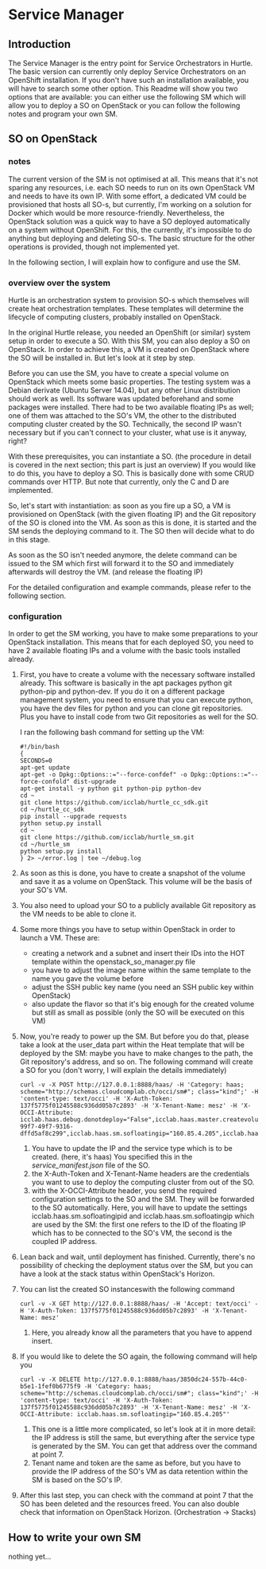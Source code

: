 # Service Manager

## Introduction

The Service Manager is the entry point for Service Orchestrators in Hurtle. The basic version can currently only deploy Service Orchestrators on an OpenShift installation. If you don't have such an installation available, you will have to search some other option. This Readme will show you two options that are available: you can either use the following SM which will allow you to deploy a SO on OpenStack or you can follow the following notes and program your own SM.

## SO on OpenStack

### notes

The current version of the SM is not optimised at all. This means that it's not sparing any resources, i.e. each SO needs to run on its own OpenStack VM and needs to have its own IP. With some effort, a dedicated VM could be provisioned that hosts all SO-s, but currently, I'm working on a solution for Docker which would be more resource-friendly. Nevertheless, the OpenStack solution was a quick way to have a SO deployed automatically on a system without OpenShift. For this, the currently, it's impossible to do anything but deploying and deleting SO-s. The basic structure for the other operations is provided, though not implemented yet.

In the following section, I will explain how to configure and use the SM.

### overview over the system

Hurtle is an orchestration system to provision SO-s which themselves will create heat orchestration templates. These templates will determine the lifecycle of computing clusters, probably installed on OpenStack.

In the original Hurtle release, you needed an OpenShift (or similar) system setup in order to execute a SO. With this SM, you can also deploy a SO on OpenStack. In order to achieve this, a VM is created on OpenStack where the SO will be installed in. But let's look at it step by step.

Before you can use the SM, you have to create a special volume on OpenStack which meets some basic properties. The testing system was a Debian derivate (Ubuntu Server 14.04), but any other Linux distribution should work as well. Its software was updated beforehand and some packages were installed. There had to be two available floating IPs as well; one of them was attached to the SO's VM, the other to the distributed computing cluster created by the SO. Technically, the second IP wasn't necessary but if you can't connect to your cluster, what use is it anyway, right?

With these prerequisites, you can instantiate a SO. (the procedure in detail is covered in the next section; this part is just an overview) If you would like to do this, you have to deploy a SO. This is basically done with some CRUD commands over HTTP. But note that currently, only the C and D are implemented.

So, let's start with instantiation: as soon as you fire up a SO, a VM is provisioned on OpenStack (with the given floating IP) and the Git repository of the SO is cloned into the VM. As soon as this is done, it is started and the SM sends the deploying command to it. The SO then will decide what to do in this stage.

As soon as the SO isn't needed anymore, the delete command can be issued to the SM which first will forward it to the SO and immediately afterwards will destroy the VM. (and release the floating IP)

For the detailed configuration and example commands, please refer to the following section.

### configuration

In order to get the SM working, you have to make some preparations to your OpenStack installation. This means that for each deployed SO, you need to have 2 available floating IPs and a volume with the basic tools installed already.

1. First, you have to create a volume with the necessary software installed already. This software is basically in the apt packages python git python-pip and python-dev. If you do it on a different package management system, you need to ensure that you can execute python, you have the dev files for python and you can clone git repositories. Plus you have to install code from two Git repositories as well for the SO.

    I ran the following bash command for setting up the VM:

    ```
    #!/bin/bash
    {
    SECONDS=0
    apt-get update
    apt-get -o Dpkg::Options::="--force-confdef" -o Dpkg::Options::="--force-confold" dist-upgrade
    apt-get install -y python git python-pip python-dev
    cd ~
    git clone https://github.com/icclab/hurtle_cc_sdk.git
    cd ~/hurtle_cc_sdk
    pip install --upgrade requests
    python setup.py install
    cd ~
    git clone https://github.com/icclab/hurtle_sm.git
    cd ~/hurtle_sm
    python setup.py install
    } 2> ~/error.log | tee ~/debug.log
    ```
2. As soon as this is done, you have to create a snapshot of the volume and save it as a volume on OpenStack. This volume will be the basis of your SO's VM.

3. You also need to upload your SO to a publicly available Git repository as the VM needs to be able to clone it.

4. Some more things you have to setup within OpenStack in order to launch a VM. These are:
   * creating a network and a subnet and insert their IDs into the HOT template within the openstack_so_manager.py file
   * you have to adjust the image name within the same template to the name you gave the volume before
   * adjust the SSH public key name (you need an SSH public key within OpenStack)
   * also update the flavor so that it's big enough for the created volume but still as small as possible (only the SO will be executed on this VM)

5. Now, you're ready to power up the SM. But before you do that, please take a look at the user_data part within the Heat template that will be deployed by the SM: maybe you have to make changes to the path, the Git repository's address, and so on. The following command will create a SO for you (don't worry, I will explain the details immediately)

    ```
    curl -v -X POST http://127.0.0.1:8888/haas/ -H 'Category: haas; scheme="http://schemas.cloudcomplab.ch/occi/sm#"; class="kind";' -H 'content-type: text/occi' -H 'X-Auth-Token: 137f5775f01245588c936dd05b7c2893' -H 'X-Tenant-Name: mesz' -H 'X-OCCI-Attribute: icclab.haas.debug.donotdeploy="False",icclab.haas.master.createvolumeforattachment="False",icclab.haas.sm.sofloatingipid="c03eb859-99f7-49f7-9316-dffd5af8c299",icclab.haas.sm.sofloatingip="160.85.4.205",icclab.haas.rootfolder="/root/testso/bundle/data",icclab.haas.master.sshkeyname="MNMBA2"'
    ```

   1. You have to update the IP and the service type which is to be created. (here, it's haas) You specified this in the *service_manifest.json* file of the SO.
   2. the X-Auth-Token and X-Tenant-Name headers are the credentials you want to use to deploy the computing cluster from out of the SO.
   3. with the X-OCCI-Attribute header, you send the required configuration settings to the SO and the SM. They will be forwarded to the SO automatically. Here, you will have to update the settings icclab.haas.sm.sofloatingipid and icclab.haas.sm.sofloatingip which are used by the SM: the first one refers to the ID of the floating IP which has to be connected to the SO's VM, the second is the coupled IP address.

6. Lean back and wait, until deployment has finished. Currently, there's no possibility of checking the deployment status over the SM, but you can have a look at the stack status within OpenStack's Horizon.

7. You can list the created SO instanceswith the following command

    ```
    curl -v -X GET http://127.0.0.1:8888/haas/ -H 'Accept: text/occi' -H 'X-Auth-Token: 137f5775f01245588c936dd05b7c2893' -H 'X-Tenant-Name: mesz'
    ```

   1. Here, you already know all the parameters that you have to append insert.

8. If you would like to delete the SO again, the following command will help you

    ```
    curl -v -X DELETE http://127.0.0.1:8888/haas/3850dc24-557b-44c0-b5e1-1fef0b6775f9 -H 'Category: haas; scheme="http://schemas.cloudcomplab.ch/occi/sm#"; class="kind";' -H 'content-type: text/occi' -H 'X-Auth-Token: 137f5775f01245588c936dd05b7c2893' -H 'X-Tenant-Name: mesz' -H 'X-OCCI-Attribute: icclab.haas.sm.sofloatingip="160.85.4.205"'
    ```

   1. This one is a little more complicated, so let's look at it in more detail: the IP address is still the same, but everything after the service type is generated by the SM. You can get that address over the command at point 7.
   2. Tenant name and token are the same as before, but you have to provide the IP address of the SO's VM as data retention within the SM is based on the SO's IP.

9. After this last step, you can check with the command at point 7 that the SO has been deleted and the resources freed. You can also double check that information on OpenStack Horizon. (Orchestration -> Stacks)

## How to write your own SM

nothing yet...